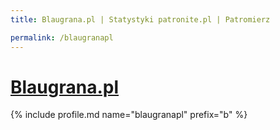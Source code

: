 ```yaml
---
title: Blaugrana.pl | Statystyki patronite.pl | Patromierz

permalink: /blaugranapl
---
```


# [Blaugrana.pl](https://patronite.pl/blaugranapl)

{% include profile.md name="blaugranapl" prefix="b" %}
